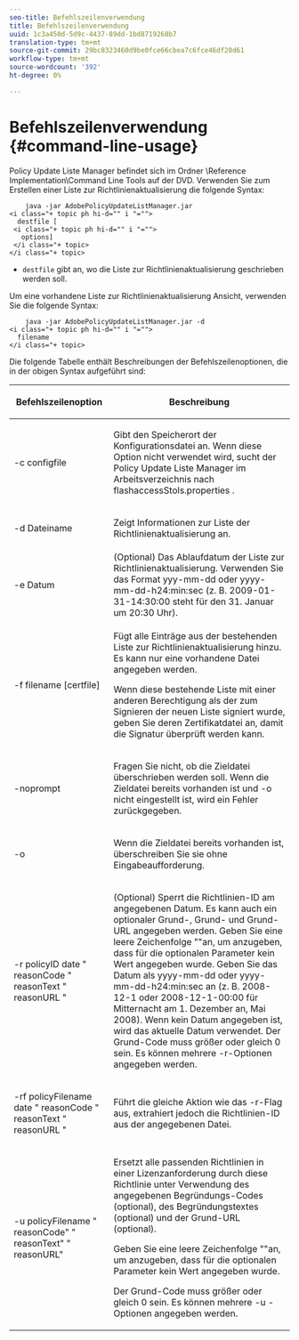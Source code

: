 ```yaml
---
seo-title: Befehlszeilenverwendung
title: Befehlszeilenverwendung
uuid: 1c3a450d-5d9c-4437-89dd-1bd8719268b7
translation-type: tm+mt
source-git-commit: 29bc8323460d9be0fce66cbea7c6fce46df20d61
workflow-type: tm+mt
source-wordcount: '392'
ht-degree: 0%

---
```



# Befehlszeilenverwendung {#command-line-usage}

Policy Update Liste Manager befindet sich im Ordner \Reference Implementation\Command Line Tools auf der DVD. Verwenden Sie zum Erstellen einer Liste zur Richtlinienaktualisierung die folgende Syntax:

```
    java -jar AdobePolicyUpdateListManager.jar  
<i class="+ topic ph hi-d="" i "="">
  destfile [ 
 <i class="+ topic ph hi-d="" i "="">
   options]  
 </i class="+ topic> 
</i class="+ topic>
```

* `destfile` gibt an, wo die Liste zur Richtlinienaktualisierung geschrieben werden soll.

Um eine vorhandene Liste zur Richtlinienaktualisierung Ansicht, verwenden Sie die folgende Syntax:

```
    java -jar AdobePolicyUpdateListManager.jar -d  
<i class="+ topic ph hi-d="" i "="">
  filename 
</i class="+ topic>
```

Die folgende Tabelle enthält Beschreibungen der Befehlszeilenoptionen, die in der obigen Syntax aufgeführt sind:

<table frame="all" colsep="1" rowsep="1" class="+ topic/table adobe-d/table " id="table_ghb_jqy_n4"> 
 <thead class="- topic/thead "> 
  <tr rowsep="1" class="- topic/row "> 
   <th colname="1" class="- topic/entry entry"> <p class="- topic/p ">Befehlszeilenoption </p> </th> 
   <th colname="2" class="- topic/entry entry"> <p class="- topic/p ">Beschreibung </p> </th> 
  </tr> 
 </thead>
 <tbody class="- topic/tbody "> 
  <tr rowsep="1" class="- topic/row "> 
   <td colname="1" class="- topic/entry "> <span class="+ topic/ph pr-d/codeph codeph"> -c configfile  </span> </td> 
   <td colname="2" class="- topic/entry "> <p class="- topic/p ">Gibt den Speicherort der Konfigurationsdatei an. Wenn diese Option nicht verwendet wird, sucht der Policy Update Liste Manager im Arbeitsverzeichnis nach <span class="filepath"> flashaccessStols.properties </span>. </p> </td> 
  </tr> 
  <tr rowsep="1" class="- topic/row "> 
   <td colname="1" class="- topic/entry "> <p class="- topic/p "> <span class="+ topic/ph pr-d/codeph codeph"> -d Dateiname  </span> </p> </td> 
   <td colname="2" class="- topic/entry "> <p class="- topic/p ">Zeigt Informationen zur Liste der Richtlinienaktualisierung an. </p> </td> 
  </tr> 
  <tr rowsep="1" class="- topic/row "> 
   <td colname="1" class="- topic/entry "> <span class="+ topic/ph pr-d/codeph codeph"> -e Datum  </span> </td> 
   <td colname="2" class="- topic/entry "> (Optional) Das Ablaufdatum der Liste zur Richtlinienaktualisierung. Verwenden Sie das Format <span class="+ topic/ph pr-d/codeph codeph"> yyy-mm-dd </span> oder <span class="+ topic/ph pr-d/codeph codeph"> yyyy-mm-dd-h24:min:sec </span> (z. B. 2009-01-31-14:30:00 steht für den 31. Januar um 20:30 Uhr). </td> 
  </tr> 
  <tr rowsep="1" class="- topic/row "> 
   <td colname="1" class="- topic/entry "> <span class="+ topic/ph pr-d/codeph codeph"> -f filename [certfile]  </span> </td> 
   <td colname="2" class="- topic/entry "> <p class="- topic/p ">Fügt alle Einträge aus der bestehenden Liste zur Richtlinienaktualisierung hinzu. Es kann nur eine vorhandene Datei angegeben werden. </p> <p class="- topic/p ">Wenn diese bestehende Liste mit einer anderen Berechtigung als der zum Signieren der neuen Liste signiert wurde, geben Sie deren Zertifikatdatei an, damit die Signatur überprüft werden kann. </p> </td> 
  </tr> 
  <tr rowsep="1" class="- topic/row "> 
   <td colname="1" class="- topic/entry "> <span class="+ topic/ph pr-d/codeph codeph"> -noprompt  </span> </td> 
   <td colname="2" class="- topic/entry "> <p class="- topic/p ">Fragen Sie nicht, ob die Zieldatei überschrieben werden soll. Wenn die Zieldatei bereits vorhanden ist und <span class="codeph"> -o </span> nicht eingestellt ist, wird ein Fehler zurückgegeben. </p> </td> 
  </tr> 
  <tr rowsep="1" class="- topic/row "> 
   <td colname="1" class="- topic/entry "> <span class="codeph"> -o  </span> </td> 
   <td colname="2" class="- topic/entry "> <p class="- topic/p ">Wenn die Zieldatei bereits vorhanden ist, überschreiben Sie sie ohne Eingabeaufforderung. </p> </td> 
  </tr> 
  <tr rowsep="1" class="- topic/row "> 
   <td colname="1" class="- topic/entry "> <span class="+ topic/ph pr-d/codeph codeph"> -r policyID  </span> <span class="+ topic/ph pr-d/codeph codeph"> date  </span> "  <span class="+ topic/ph pr-d/codeph codeph"> reasonCode  </span>"  <span class="+ topic/ph pr-d/codeph codeph"> reasonText  </span>"  <span class="+ topic/ph pr-d/codeph codeph"> reasonURL  </span>" </td> 
   <td colname="2" class="- topic/entry "> <p class="- topic/p ">(Optional) Sperrt die Richtlinien-ID am angegebenen Datum. Es kann auch ein optionaler Grund-, Grund- und Grund-URL angegeben werden. Geben Sie eine leere Zeichenfolge ""an, um anzugeben, dass für die optionalen Parameter kein Wert angegeben wurde. Geben Sie das Datum als <span class="+ topic/ph pr-d/codeph codeph"> yyyy-mm-dd </span> oder <span class="+ topic/ph pr-d/codeph codeph"> yyyy-mm-dd-h24:min:sec </span> an (z. B. 2008-12-1 oder 2008-12-1-00:00 für Mitternacht am 1. Dezember an, Mai 2008). Wenn kein Datum angegeben ist, wird das aktuelle Datum verwendet. Der Grund-Code muss größer oder gleich 0 sein. Es können mehrere -r-Optionen angegeben werden. </p> </td> 
  </tr> 
  <tr rowsep="1" class="- topic/row "> 
   <td colname="1" class="- topic/entry "> <p class="- topic/p ">-rf <span class="+ topic/ph pr-d/codeph codeph"> policyFilename </span> <span class="+ topic/ph pr-d/codeph codeph"> date </span> " <span class="+ topic/ph pr-d/codeph codeph"> reasonCode </span>" <span class="+ topic/ph pr-d/codeph codeph"> reasonText </span>" <span class="+ topic/ph pr-d/codeph codeph"> reasonURL </span>" </p> </td> 
   <td colname="2" class="- topic/entry "> <p class="- topic/p ">Führt die gleiche Aktion wie das -r-Flag aus, extrahiert jedoch die Richtlinien-ID aus der angegebenen Datei. </p> </td> 
  </tr> 
  <tr rowsep="0" class="- topic/row "> 
   <td colname="1" class="- topic/entry "> <span class="codeph"> -u policyFilename " reasonCode" " reasonText" " reasonURL"  </span> </td> 
   <td colname="2" class="- topic/entry "> <p>Ersetzt alle passenden Richtlinien in einer Lizenzanforderung durch diese Richtlinie unter Verwendung des angegebenen Begründungs-Codes (optional), des Begründungstextes (optional) und der Grund-URL (optional). </p> <p>Geben Sie eine leere Zeichenfolge ""an, um anzugeben, dass für die optionalen Parameter kein Wert angegeben wurde. </p> <p>Der Grund-Code muss größer oder gleich <span class="codeph"> 0 </span> sein. Es können mehrere <span class="codeph"> -u </span>-Optionen angegeben werden. </p> </td> 
  </tr> 
 </tbody> 
</table>

